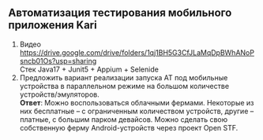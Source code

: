 ## Автоматизация тестирования мобильного приложения Kari
1. Видео https://drive.google.com/drive/folders/1qj1BH5G3CfJLaMqDpBWhANoPsncb01Os?usp=sharing  
Стек Java17 + Junit5 + Appium + Selenide  
2. Предложить вариант реализации запуска АТ под мобильные устройства в параллельном режиме на большом количестве устройств/эмуляторов.  
**Ответ**: Можно воспользоваться облачными фермами. Некоторые из них бесплатные – с ограниченным количеством устройств, другие – платные, с большим парком девайсов. Можно сделать свою собственную ферму Android-устройств через проект Open STF.
